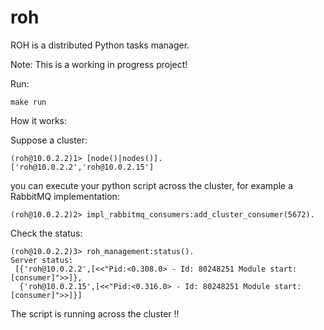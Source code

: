 # roh
ROH is a distributed Python tasks manager.

Note: This is a working in progress project!

Run:
```
make run
```


How it works:


Suppose a cluster:
```
(roh@10.0.2.2)1> [node()|nodes()].
['roh@10.0.2.2','roh@10.0.2.15']
```

you can execute your python script across the cluster, for example a RabbitMQ implementation:
```
(roh@10.0.2.2)2> impl_rabbitmq_consumers:add_cluster_consumer(5672).

```

Check the status:
```
(roh@10.0.2.2)3> roh_management:status().
Server status:
 [{'roh@10.0.2.2',[<<"Pid:<0.308.0> - Id: 80248251 Module start: [consumer]">>]},
  {'roh@10.0.2.15',[<<"Pid:<0.316.0> - Id: 80248251 Module start: [consumer]">>]}]
```

The script is running across the cluster !!

